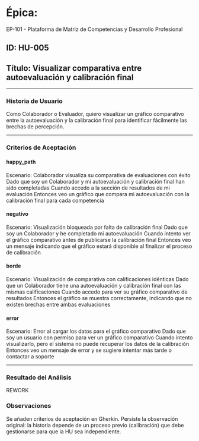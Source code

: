 # Épica: 
EP-101 - Plataforma de Matriz de Competencias y Desarrollo Profesional

## ID: HU-005  
## Título: Visualizar comparativa entre autoevaluación y calibración final

---

### Historia de Usuario

Como Colaborador o Evaluador, quiero visualizar un gráfico comparativo entre la autoevaluación y la calibración final para identificar fácilmente las brechas de percepción.

---

### Criterios de Aceptación

#### happy_path
Escenario: Colaborador visualiza su comparativa de evaluaciones con éxito
Dado que soy un Colaborador y mi autoevaluación y calibración final han sido completadas
Cuando accedo a la sección de resultados de mi evaluación
Entonces veo un gráfico que compara mi autoevaluación con la calibración final para cada competencia

#### negativo
Escenario: Visualización bloqueada por falta de calibración final
Dado que soy un Colaborador y he completado mi autoevaluación
Cuando intento ver el gráfico comparativo antes de publicarse la calibración final
Entonces veo un mensaje indicando que el gráfico estará disponible al finalizar el proceso de calibración

#### borde
Escenario: Visualización de comparativa con calificaciones idénticas
Dado que un Colaborador tiene una autoevaluación y calibración final con las mismas calificaciones
Cuando accedo para ver su gráfico comparativo de resultados
Entonces el gráfico se muestra correctamente, indicando que no existen brechas entre ambas evaluaciones

#### error
Escenario: Error al cargar los datos para el gráfico comparativo
Dado que soy un usuario con permiso para ver un gráfico comparativo
Cuando intento visualizarlo, pero el sistema no puede recuperar los datos de la calibración
Entonces veo un mensaje de error y se sugiere intentar más tarde o contactar a soporte

---

### Resultado del Análisis  
REWORK

### Observaciones
Se añaden criterios de aceptación en Gherkin. Persiste la observación original: la historia depende de un proceso previo (calibración) que debe gestionarse para que la HU sea independiente.